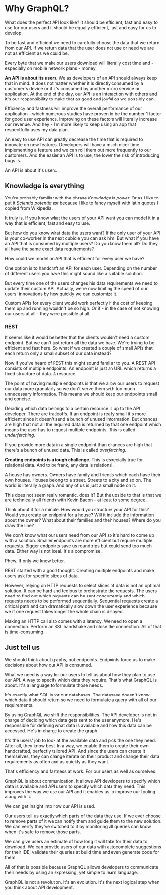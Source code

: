 # Why GraphQL?

What does the perfect API look like?
It should be efficient, fast and easy to use for our users
and it should be equally efficient, fast and easy for us to develop.

To be fast and efficient we need to carefully choose the data that we return from our API.
If we return data that the user does not use or need we are not as efficient as we could be.

Every byte that we make our users download will literally cost time
and - especially on mobile network plans - money.

**An API is about its users**. We as developers of an API should always keep that in mind.
It does not matter whether it is directly consumed by a customer's device or if it's consumed by another micro service or application.
At the end of the day, our API is an interaction with others and it's our responsibility to make that as good and joyful as we possibly can.

Efficiency and fastness will improve the overall performance of our application - which numerous studies have proven to be
the number 1 factor for good user experience. Improving on these factors will literally increase our revenue.
And hey - I'm more likely to keep using an app that respectfully uses my data plan.

An easy to use API can greatly decrease the time that is required to innovate on new features.
Developers will have a much nicer time implementing a feature and we can roll them out more frequently to our customers. And the easier an API is to use, the lower the risk of
introducing bugs is.

An API is about it's users.

## Knowledge is everything

You're probably familiar with the phrase _Knowledge is power._
Or as I like to put it _Scientia potentia est_ because I like to fancy myself with latin quotes I copied from Wikipedia.

It truly is.
If you know what the users of your API want you can model it in a way that is
efficient, fast and easy to use.

But how do you know what data the users want?
If the only user of your API is your co-worker in the next cubicle you can ask him.
But what if you have an API that is consumed by multiple users? Do you know them all?
Do they all have the same exact data requirements?

How could we model an API that is efficient for every user we have?

One option is to handcraft an API for each user.
Depending on the number of different users you have this might sound like a suitable solution.

But every time one of the users changes his data requirements we need to update their custom API.
Actually, we're now limiting the speed of our users' innovations by how quickly we can customize it.

Custom APIs for every client would work perfectly if the cost
of keeping them up and running wouldn't be so high.
Or if - in the case of not knowing our users at all - they were possible at all.

### REST

It seems like it would be better that the clients wouldn't need a custom endpoint.
But we can't just return all the data we have. We're trying to be efficient and fast here.
So what if we created a couple of small APIs that each return only a small subset of our data instead?

Now if you've heard of REST this might sound familiar to you.
A REST API consists of multiple endpoints.
An endpoint is just an URL which returns a fixed structure of data. A resource.

The point of having multiple endpoints is that we allow our users to request our data more granularly so we don't serve them with too much unnecessary information.
This means we should keep our endpoints small and concise.

Deciding which data belongs to a certain resource is up to the API developer.
There are tradeoffs. If an endpoint is really small it's more efficient since it doesn't send
a bunch of unused information. But chances are high that not all the required data is returned by that one endpoint which means the user has to request multiple endpoints. This is called _underfetching_.

If you provide more data in a single endpoint than chances are high that there's a bunch of unused data. This is called _overfetching_.

**Creating endpoints is a tough challenge**.
This is especially true for relational data. And to be frank, any data is relational.

A house has owners. Owners have family and friends which each have their own houses.
Houses belong to a street. Streets to a city and so on.
The world is literally a graph. And any of us is just a small node on it.

This does not seem really romantic, does it?
But the upside to that is that we are technically all friends with Kevin Bacon - at least to some [degree.](https://en.wikipedia.org/wiki/Six_Degrees_of_Kevin_Bacon)

Think about it for a minute. How would you structure your API for this?
Would you create an endpoint for a house? Will it include the information about the owner?
What about their families and their houses? Where do you draw the line?

We don't know what our users need from our API so it's hard to come up with a solution.
Smaller endpoints are more efficient but require multiple requests.
Bigger endpoints save us roundtrips but could send too much data.
Either way is not ideal. It's a compromise.

Phew. If only we knew better.

REST started with a good thought. Creating multiple endpoints and make users ask for specific slices of data.

However, relying on HTTP requests to select slices of data is not an optimal solution. It can be hard and tedious to orchestrate the requests. The users need to find out which requests can be sent concurrently and which requests needs to be performed sequentially.
Sequential requests create a critical path and can dramatically slow down the user experience because we if one request takes longer the whole chain is delayed.

Making an HTTP call also comes with a latency. We need to open a connection.
Perform an SSL handshake and close the connection. All of that is time-consuming.

## Just tell us

We should think about graphs, not endpoints.
Endpoints force us to make decisions about how our API is consumed.

What we need is a way for our users to tell us about how they plan to use our API.
A way to specify which data they require.
That's what GraphQL is about. It's a language to formulate those needs.

It's exactly what SQL is for our databases.
The database doesn't know which data it should return so we need to formulate a query with all of our requirements.

By using GraphQL we shift the responsibilities. The API developer is not in charge of deciding which data gets sent to the user anymore. He's responsible for defining what data is available and how this data can be accessed. He's in charge to create the graph.

It's the users' job to look at the available data and pick the one they need. After all, they know best.
In a way, we enable them to create their own handcrafted, perfectly tailored API.
And since the users can create it themselves, they can change iterate on their product and change
their data requirements as often and as quickly as they want.

That's efficiency and fastness at work.
For our users as well as ourselves.

GraphQL is about communication. It allows API developers to specify which data is available and
API users to specify which data they need. This improves the way we use our API and
it enables us to improve our tooling along with it.

We can get insight into how our API is used.

Our users tell us exactly which parts of the data they use.
If we ever choose to remove parts of it we can notify them and
guide them to the new solution. We can verify they've switched to it by monitoring all queries
can know when it's safe to remove those parts.

We can give users an estimate of how long it will take for their data to download.
We can provide users of our data with autocomplete suggestions for their IDE,
validate their queries at build time and even generate code for them.

All of that is possible because GraphQL allows developers to communicate
their needs by using an expressing, yet simple to learn language.

GraphQL is not a revolution. It's an evolution. It's the next logical step when you think
about API development.
